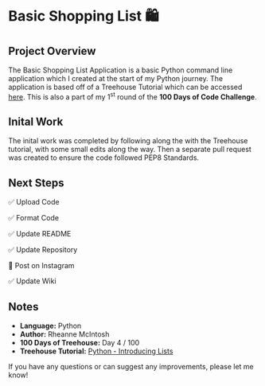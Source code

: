 # Basic Shopping List :shopping:

## Project Overview
The Basic Shopping List Application is a basic Python command line application which I created at the start of my Python journey. The application is based off of a Treehouse Tutorial which can be accessed [here](https://teamtreehouse.com/library/the-application). This is also a part of my 1<sup>st</sup> round of the **100 Days of Code Challenge**.

## Inital Work
The inital work was completed by following along the with the Treehouse tutorial, with some small edits along the way. Then a separate pull request was created to ensure the code followed PEP8 Standards.

## Next Steps
:white_check_mark: Upload Code

:white_check_mark: Format Code

:white_check_mark: Update README

:white_check_mark: Update Repository

:black_square_button: Post on Instagram

:white_check_mark: Update Wiki

## Notes
- **Language:** Python
- **Author:** Rheanne McIntosh
- **100 Days of Treehouse:** Day 4 / 100
- **Treehouse Tutorial:** [Python - Introducing Lists](https://teamtreehouse.com/library/introducing-lists)

If you have any questions or can suggest any improvements, please let me know!
